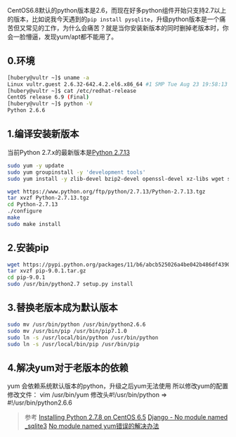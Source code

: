 CentOS6.8默认的python版本是2.6，而现在好多python组件开始只支持2.7以上的版本，比如说我今天遇到的`pip install pysqlite`，升级python版本是一个痛苦但又常见的工作，为什么会痛苦？就是当你安装新版本的同时删掉老版本时，你会一脸懵逼，发现yum/apt都不能用了。

## 0.环境
```bash
[hubery@vultr ~]$ uname -a
Linux vultr.guest 2.6.32-642.4.2.el6.x86_64 #1 SMP Tue Aug 23 19:58:13 UTC 2016 x86_64 x86_64 x86_64 GNU/Linux
[hubery@vultr ~]$ cat /etc/redhat-release
CentOS release 6.9 (Final)
[hubery@vultr ~]$ python -V
Python 2.6.6

```
## 1.编译安装新版本
当前Python 2.7.x的最新版本是[Python 2.7.13](https://www.python.org/ftp/python/2.7.13/Python-2.7.13.tgz)
```bash
sudo yum -y update
sudo yum groupinstall -y 'development tools'
sudo yum install -y zlib-devel bzip2-devel openssl-devel xz-libs wget sqlite-devel

wget https://www.python.org/ftp/python/2.7.13/Python-2.7.13.tgz
tar xvzf Python-2.7.13.tgz
cd Python-2.7.13
./configure
make
sudo make install
```
## 2.安装pip
```bash
wget https://pypi.python.org/packages/11/b6/abcb525026a4be042b486df43905d6893fb04f05aac21c32c638e939e447/pip-9.0.1.tar.gz#md5=35f01da33009719497f01a4ba69d63c9
tar xvzf pip-9.0.1.tar.gz
cd pip-9.0.1
sudo /usr/bin/python2.7 setup.py install
```
## 3.替换老版本成为默认版本
```bash
sudo mv /usr/bin/python /usr/bin/python2.6.6
sudo mv /usr/bin/pip /usr/bin/pip7.1.0
sudo ln -s /usr/local/bin/python /usr/bin/python
sudo ln -s /usr/local/bin/pip /usr/bin/pip
```
## 4.解决yum对于老版本的依赖
yum 会依赖系统默认版本的python，升级之后yum无法使用
所以修改yum的配置
修改文件： vim /usr/bin/yum
修改头#!/usr/bin/python  => #!/usr/bin/python2.6.6

>参考
>[Installing Python 2.7.8 on CentOS 6.5](http://bicofino.io/2014/01/16/installing-python-2-dot-7-6-on-centos-6-dot-5/)
>[Django - No module named _sqlite3](http://stackoverflow.com/questions/10784132/django-no-module-named-sqlite3)
>[No module named yum错误的解决办法](http://www.weste.net/2013/4-10/90297.html)